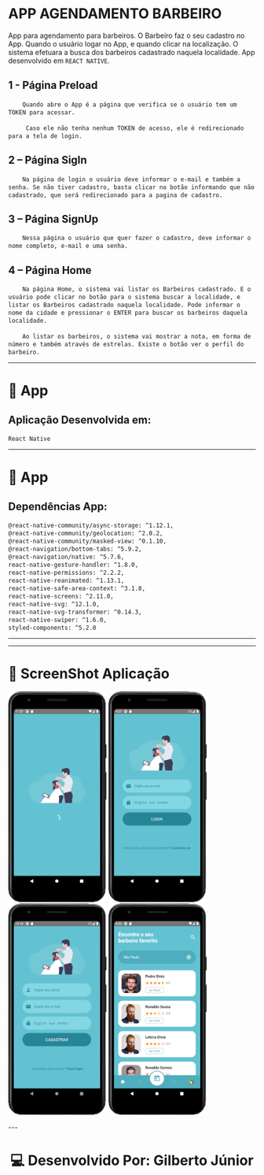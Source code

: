 # APP AGENDAMENTO BARBEIRO

App para agendamento para barbeiros. O Barbeiro faz o seu cadastro no App. Quando o usuário logar no App, e quando clicar na localização. O sistema efetuara a busca dos barbeiros cadastrado naquela localidade. App desenvolvido em `REACT NATIVE`.

## 1 - Página Preload

        Quando abre o App é a página que verifica se o usuário tem um TOKEN para acessar.
        
         Caso ele não tenha nenhum TOKEN de acesso, ele é redirecionado para a tela de login. 

## 2 – Página SigIn
	
        Na página de login o usuário deve informar o e-mail e também a senha. Se não tiver cadastro, basta clicar no botão informando que não cadastrado, que será redirecionado para a pagina de cadastro.

## 3 – Página SignUp
	
        Nessa página o usuário que quer fazer o cadastro, deve informar o nome completo, e-mail e uma senha.

## 4 – Página Home
	
        Na página Home, o sistema vai listar os Barbeiros cadastrado. E o usuário pode clicar no botão para o sistema buscar a localidade, e listar os Barbeiros cadastrado naquela localidade. Pode informar o nome da cidade e pressionar o ENTER para buscar os barbeiros daquela localidade.

        Ao listar os barbeiros, o sistema vai mostrar a nota, em forma de número e também através de estrelas. Existe o botão ver o perfil do barbeiro. 

---
# 📱 App
## Aplicação Desenvolvida em:
    React Native
---
# 📱 App
## Dependências App: 

    @react-native-community/async-storage: ^1.12.1,
    @react-native-community/geolocation: ^2.0.2,
    @react-native-community/masked-view: ^0.1.10,
    @react-navigation/bottom-tabs: ^5.9.2,
    @react-navigation/native: ^5.7.6,
    react-native-gesture-handler: ^1.8.0,
    react-native-permissions: ^2.2.2,
    react-native-reanimated: ^1.13.1,
    react-native-safe-area-context: ^3.1.8,
    react-native-screens: ^2.11.0,
    react-native-svg: ^12.1.0,
    react-native-svg-transformer: ^0.14.3,
    react-native-swiper: ^1.6.0,
    styled-components: ^5.2.0       
---


---

# 📱 ScreenShot Aplicação
<p align="left">
<img src="./src/assets/1.png" width="200">
<img src="./src/assets/2.png" width="200">
<img src="./src/assets/3.png" width="200">
<img src="./src/assets/4.png" width="200">
</p>
---
<h1 align="center">💻 Desenvolvido Por: Gilberto Júnior</h1>
